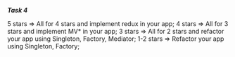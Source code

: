 ***Task 4***

5 stars => All for 4 stars and implement redux in your app; 
4 stars => All for 3 stars and implement MV* in your app;
3 stars => All for 2 stars and refactor your app using Singleton, Factory, Mediator;
1-2 stars => Refactor your app using Singleton, Factory;
